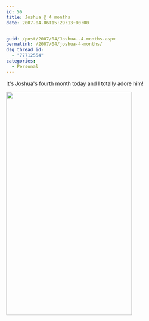 ```yaml
---
id: 56
title: Joshua @ 4 months
date: 2007-04-06T15:29:13+00:00


guid: /post/2007/04/Joshua--4-months.aspx
permalink: /2007/04/joshua-4-months/
dsq_thread_id:
  - "77712554"
categories:
  - Personal
---
```

<p>It's Joshua's fourth month today and I totally adore him!</p> <p><a href="http://www.merill.net/wp-content/uploads/binary/Joshua4months_9A25/Joshuafourmonths2.jpg" atomicselection="true"><img style="border-right: 0px; border-top: 0px; border-left: 0px; border-bottom: 0px" height="600" src="http://www.merill.net/wp-content/uploads/binary/Joshua4months_9A25/Joshuafourmonths_thumb.jpg" width="337" border="0"></a></p>